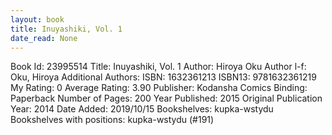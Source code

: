 ```yaml
---
layout: book
title: Inuyashiki, Vol. 1
date_read: None
---
```


Book Id: 23995514
Title: Inuyashiki, Vol. 1
Author: Hiroya Oku
Author l-f: Oku, Hiroya
Additional Authors: 
ISBN: 1632361213
ISBN13: 9781632361219
My Rating: 0
Average Rating: 3.90
Publisher: Kodansha Comics
Binding: Paperback
Number of Pages: 200
Year Published: 2015
Original Publication Year: 2014
Date Added: 2019/10/15
Bookshelves: kupka-wstydu
Bookshelves with positions: kupka-wstydu (#191)

